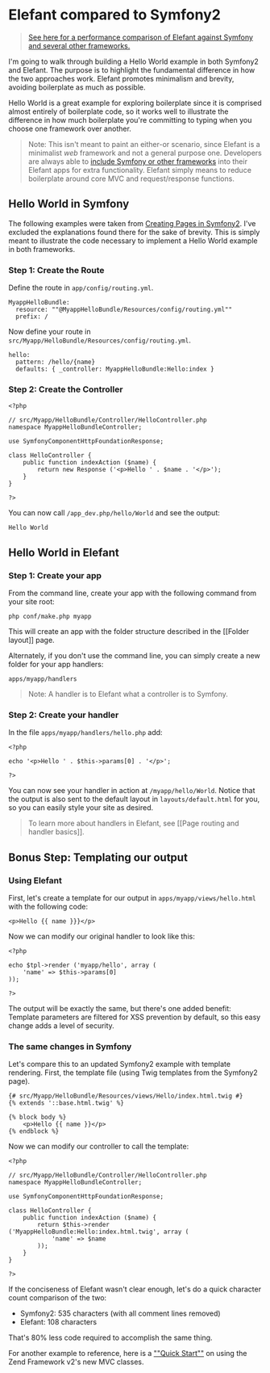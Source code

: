 # Elefant compared to Symfony2

> [See here for a performance comparison of Elefant against Symfony and several other frameworks.](http://www.elefantcms.com/wiki/Benchmarks)

I'm going to walk through building a Hello World example in both
Symfony2 and Elefant. The purpose is to highlight the fundamental
difference in how the two approaches work. Elefant promotes minimalism
and brevity, avoiding boilerplate as much as possible.

Hello World is a great example for exploring boilerplate since it
is comprised almost entirely of boilerplate code, so it works well
to illustrate the difference in how much boilerplate you're
committing to typing when you choose one framework over another.

> Note: This isn't meant to paint an either-or scenario, since Elefant is a minimalist *web* framework and not a general purpose one. Developers are always able to [include Symfony or other frameworks](https://github.com/jbroadway/elefant/wiki/Elefant-with-other-frameworks) into their Elefant apps for extra functionality. Elefant simply means to reduce boilerplate around core MVC and request/response functions.

## Hello World in Symfony

The following examples were taken from [Creating Pages in Symfony2](http://symfony.com/doc/current/book/page_creation.html).
I've excluded the explanations found there for the sake of brevity.
This is simply meant to illustrate the code necessary to implement
a Hello World example in both frameworks.

### Step 1: Create the Route

Define the route in `app/config/routing.yml`.

	MyappHelloBundle:
	  resource: ""@MyappHelloBundle/Resources/config/routing.yml""
	  prefix: /

Now define your route in `src/Myapp/HelloBundle/Resources/config/routing.yml`.

	hello:
	  pattern: /hello/{name}
	  defaults: { _controller: MyappHelloBundle:Hello:index }

### Step 2: Create the Controller

	<?php
	
	// src/Myapp/HelloBundle/Controller/HelloController.php
	namespace MyappHelloBundleController;
	
	use SymfonyComponentHttpFoundationResponse;
	
	class HelloController {
		public function indexAction ($name) {
			return new Response ('<p>Hello ' . $name . '</p>');
		}
	}
	
	?>

You can now call `/app_dev.php/hello/World` and see the output:

	Hello World

## Hello World in Elefant

### Step 1: Create your app

From the command line, create your app with the following command from your site root:

	php conf/make.php myapp

This will create an app with the folder structure described in the [[Folder layout]] page.

Alternately, if you don't use the command line, you can simply create a new folder for your app handlers:

	apps/myapp/handlers

> Note: A handler is to Elefant what a controller is to Symfony.

### Step 2: Create your handler

In the file `apps/myapp/handlers/hello.php` add:

	<?php
	
	echo '<p>Hello ' . $this->params[0] . '</p>';
	
	?>

You can now see your handler in action at `/myapp/hello/World`. Notice that
the output is also sent to the default layout in `layouts/default.html` for
you, so you can easily style your site as desired.

> To learn more about handlers in Elefant, see [[Page routing and handler basics]].

## Bonus Step: Templating our output

### Using Elefant

First, let's create a template for our output in `apps/myapp/views/hello.html`
with the following code:

	<p>Hello {{ name }}}</p>

Now we can modify our original handler to look like this:

	<?php
	
	echo $tpl->render ('myapp/hello', array (
		'name' => $this->params[0]
	));
	
	?>

The output will be exactly the same, but there's one added benefit: Template
parameters are filtered for XSS prevention by default, so this easy change
adds a level of security.

### The same changes in Symfony

Let's compare this to an updated Symfony2 example with template rendering.
First, the template file (using Twig templates from the Symfony2 page).

	{# src/Myapp/HelloBundle/Resources/views/Hello/index.html.twig #}
	{% extends '::base.html.twig' %}
	
	{% block body %}
		<p>Hello {{ name }}</p>
	{% endblock %}

Now we can modify our controller to call the template:

	<?php
	
	// src/Myapp/HelloBundle/Controller/HelloController.php
	namespace MyappHelloBundleController;
	
	use SymfonyComponentHttpFoundationResponse;
	
	class HelloController {
		public function indexAction ($name) {
			return $this->render ('MyappHelloBundle:Hello:index.html.twig', array (
				'name' => $name
			));
		}
	}
	
	?>

If the conciseness of Elefant wasn't clear enough, let's do a quick character
count comparison of the two:

* Symfony2: 535 characters (with all comment lines removed)
* Elefant: 108 characters

That's 80% less code required to accomplish the same thing.

For another example to reference, here is a [""Quick Start""](http://packages.zendframework.com/docs/latest/manual/en/zend.mvc.quick-start.html) on using the Zend Framework v2's new MVC classes.